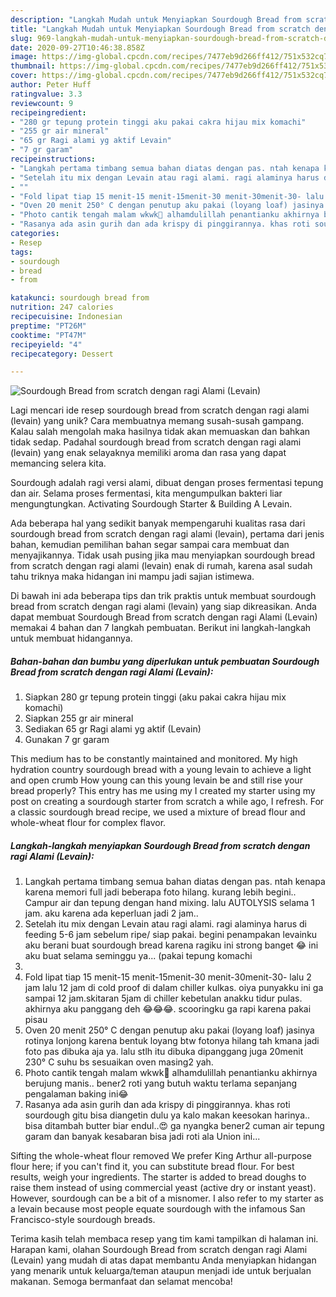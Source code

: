 ```yaml
---
description: "Langkah Mudah untuk Menyiapkan Sourdough Bread from scratch dengan ragi Alami (Levain), Enak Banget"
title: "Langkah Mudah untuk Menyiapkan Sourdough Bread from scratch dengan ragi Alami (Levain), Enak Banget"
slug: 969-langkah-mudah-untuk-menyiapkan-sourdough-bread-from-scratch-dengan-ragi-alami-levain-enak-banget
date: 2020-09-27T10:46:38.858Z
image: https://img-global.cpcdn.com/recipes/7477eb9d266ff412/751x532cq70/sourdough-bread-from-scratch-dengan-ragi-alami-levain-foto-resep-utama.jpg
thumbnail: https://img-global.cpcdn.com/recipes/7477eb9d266ff412/751x532cq70/sourdough-bread-from-scratch-dengan-ragi-alami-levain-foto-resep-utama.jpg
cover: https://img-global.cpcdn.com/recipes/7477eb9d266ff412/751x532cq70/sourdough-bread-from-scratch-dengan-ragi-alami-levain-foto-resep-utama.jpg
author: Peter Huff
ratingvalue: 3.3
reviewcount: 9
recipeingredient:
- "280 gr tepung protein tinggi aku pakai cakra hijau mix komachi"
- "255 gr air mineral"
- "65 gr Ragi alami yg aktif Levain"
- "7 gr garam"
recipeinstructions:
- "Langkah pertama timbang semua bahan diatas dengan pas. ntah kenapa karena memori full jadi beberapa foto hilang. kurang lebih begini.. Campur air dan tepung dengan hand mixing. lalu AUTOLYSIS selama 1 jam. aku karena ada keperluan jadi 2 jam.."
- "Setelah itu mix dengan Levain atau ragi alami. ragi alaminya harus di feeding 5-6 jam sebelum ripe/ siap pakai. begini penampakan levainku aku berani buat sourdough bread karena ragiku ini strong banget 😂 ini aku buat selama seminggu ya... (pakai tepung komachi"
- ""
- "Fold lipat tiap 15 menit-15 menit-15menit-30 menit-30menit-30- lalu 2 jam lalu 12 jam di cold proof di dalam chiller kulkas. oiya punyakku ini ga sampai 12 jam.skitaran 5jam di chiller kebetulan anakku tidur pulas. akhirnya aku panggang deh 😂😂😂. scooringku ga rapi karena pakai pisau"
- "Oven 20 menit 250° C dengan penutup aku pakai (loyang loaf) jasinya rotinya lonjong karena bentuk loyang btw fotonya hilang tah kmana jadi foto pas dibuka aja ya. lalu stlh itu dibuka dipanggang juga 20menit 230° C suhu bs sesuaikan oven masing2 yah."
- "Photo cantik tengah malam wkwk🤣 alhamdulillah penantianku akhirnya berujung manis.. bener2 roti yang butuh waktu terlama sepanjang pengalaman baking ini😂"
- "Rasanya ada asin gurih dan ada krispy di pinggirannya. khas roti sourdough gitu bisa diangetin dulu ya kalo makan keesokan harinya.. bisa ditambah butter biar endul..😍 ga nyangka bener2 cuman air tepung garam dan banyak kesabaran bisa jadi roti ala Union ini..."
categories:
- Resep
tags:
- sourdough
- bread
- from

katakunci: sourdough bread from 
nutrition: 247 calories
recipecuisine: Indonesian
preptime: "PT26M"
cooktime: "PT47M"
recipeyield: "4"
recipecategory: Dessert

---
```



![Sourdough Bread from scratch dengan ragi Alami (Levain)](https://img-global.cpcdn.com/recipes/7477eb9d266ff412/751x532cq70/sourdough-bread-from-scratch-dengan-ragi-alami-levain-foto-resep-utama.jpg)

Lagi mencari ide resep sourdough bread from scratch dengan ragi alami (levain) yang unik? Cara membuatnya memang susah-susah gampang. Kalau salah mengolah maka hasilnya tidak akan memuaskan dan bahkan tidak sedap. Padahal sourdough bread from scratch dengan ragi alami (levain) yang enak selayaknya memiliki aroma dan rasa yang dapat memancing selera kita.

Sourdough adalah ragi versi alami, dibuat dengan proses fermentasi tepung dan air. Selama proses fermentasi, kita mengumpulkan bakteri liar mengungtungkan. Activating Sourdough Starter &amp; Building A Levain.

Ada beberapa hal yang sedikit banyak mempengaruhi kualitas rasa dari sourdough bread from scratch dengan ragi alami (levain), pertama dari jenis bahan, kemudian pemilihan bahan segar sampai cara membuat dan menyajikannya. Tidak usah pusing jika mau menyiapkan sourdough bread from scratch dengan ragi alami (levain) enak di rumah, karena asal sudah tahu triknya maka hidangan ini mampu jadi sajian istimewa.


Di bawah ini ada beberapa tips dan trik praktis untuk membuat sourdough bread from scratch dengan ragi alami (levain) yang siap dikreasikan. Anda dapat membuat Sourdough Bread from scratch dengan ragi Alami (Levain) memakai 4 bahan dan 7 langkah pembuatan. Berikut ini langkah-langkah untuk membuat hidangannya.

<!--inarticleads1-->

##### Bahan-bahan dan bumbu yang diperlukan untuk pembuatan Sourdough Bread from scratch dengan ragi Alami (Levain):

1. Siapkan 280 gr tepung protein tinggi (aku pakai cakra hijau mix komachi)
1. Siapkan 255 gr air mineral
1. Sediakan 65 gr Ragi alami yg aktif (Levain)
1. Gunakan 7 gr garam


This medium has to be constantly maintained and monitored. My high hydration country sourdough bread with a young levain to achieve a light and open crumb How young can this young levain be and still rise your bread properly? This entry has me using my I created my starter using my post on creating a sourdough starter from scratch a while ago, I refresh. For a classic sourdough bread recipe, we used a mixture of bread flour and whole-wheat flour for complex flavor. 

<!--inarticleads2-->

##### Langkah-langkah menyiapkan Sourdough Bread from scratch dengan ragi Alami (Levain):

1. Langkah pertama timbang semua bahan diatas dengan pas. ntah kenapa karena memori full jadi beberapa foto hilang. kurang lebih begini.. Campur air dan tepung dengan hand mixing. lalu AUTOLYSIS selama 1 jam. aku karena ada keperluan jadi 2 jam..
1. Setelah itu mix dengan Levain atau ragi alami. ragi alaminya harus di feeding 5-6 jam sebelum ripe/ siap pakai. begini penampakan levainku aku berani buat sourdough bread karena ragiku ini strong banget 😂 ini aku buat selama seminggu ya... (pakai tepung komachi
1. 
1. Fold lipat tiap 15 menit-15 menit-15menit-30 menit-30menit-30- lalu 2 jam lalu 12 jam di cold proof di dalam chiller kulkas. oiya punyakku ini ga sampai 12 jam.skitaran 5jam di chiller kebetulan anakku tidur pulas. akhirnya aku panggang deh 😂😂😂. scooringku ga rapi karena pakai pisau
1. Oven 20 menit 250° C dengan penutup aku pakai (loyang loaf) jasinya rotinya lonjong karena bentuk loyang btw fotonya hilang tah kmana jadi foto pas dibuka aja ya. lalu stlh itu dibuka dipanggang juga 20menit 230° C suhu bs sesuaikan oven masing2 yah.
1. Photo cantik tengah malam wkwk🤣 alhamdulillah penantianku akhirnya berujung manis.. bener2 roti yang butuh waktu terlama sepanjang pengalaman baking ini😂
1. Rasanya ada asin gurih dan ada krispy di pinggirannya. khas roti sourdough gitu bisa diangetin dulu ya kalo makan keesokan harinya.. bisa ditambah butter biar endul..😍 ga nyangka bener2 cuman air tepung garam dan banyak kesabaran bisa jadi roti ala Union ini...


Sifting the whole-wheat flour removed We prefer King Arthur all-purpose flour here; if you can&#39;t find it, you can substitute bread flour. For best results, weigh your ingredients. The starter is added to bread doughs to raise them instead of using commercial yeast (active dry or instant yeast). However, sourdough can be a bit of a misnomer. I also refer to my starter as a levain because most people equate sourdough with the infamous San Francisco-style sourdough breads. 

Terima kasih telah membaca resep yang tim kami tampilkan di halaman ini. Harapan kami, olahan Sourdough Bread from scratch dengan ragi Alami (Levain) yang mudah di atas dapat membantu Anda menyiapkan hidangan yang menarik untuk keluarga/teman ataupun menjadi ide untuk berjualan makanan. Semoga bermanfaat dan selamat mencoba!
